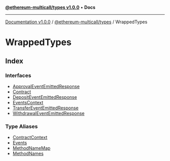 [**@ethereum-multicall/types v1.0.0**](../../README.md) • **Docs**

***

[Documentation v1.0.0](../../../../packages.md) / [@ethereum-multicall/types](../../README.md) / WrappedTypes

# WrappedTypes

## Index

### Interfaces

- [ApprovalEventEmittedResponse](interfaces/ApprovalEventEmittedResponse.md)
- [Contract](interfaces/Contract.md)
- [DepositEventEmittedResponse](interfaces/DepositEventEmittedResponse.md)
- [EventsContext](interfaces/EventsContext.md)
- [TransferEventEmittedResponse](interfaces/TransferEventEmittedResponse.md)
- [WithdrawalEventEmittedResponse](interfaces/WithdrawalEventEmittedResponse.md)

### Type Aliases

- [ContractContext](type-aliases/ContractContext.md)
- [Events](type-aliases/Events.md)
- [MethodNameMap](type-aliases/MethodNameMap.md)
- [MethodNames](type-aliases/MethodNames.md)
